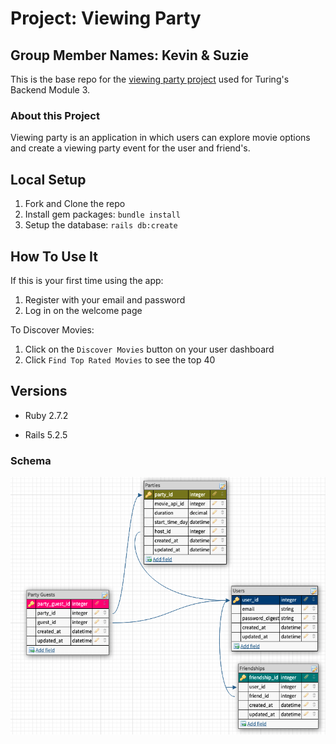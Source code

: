 

# Project: Viewing Party
## Group Member Names: Kevin & Suzie

This is the base repo for the [viewing party project](https://backend.turing.io/module3/projects/viewing_party) used for Turing's Backend Module 3.

### About this Project

Viewing party is an application in which users can explore movie options and create a viewing party event for the user and friend's.


## Local Setup

1. Fork and Clone the repo
2. Install gem packages: `bundle install`
3. Setup the database: `rails db:create`

## How To Use It 
If this is your first time using the app: 
1. Register with your email and password 
2. Log in on the welcome page 

To Discover Movies: 
1. Click on the `Discover Movies` button on your user dashboard 
2. Click `Find Top Rated Movies` to see the top 40 

## Versions

- Ruby 2.7.2

- Rails 5.2.5

### Schema 
![alt text](./21_M3-viewing-party-schema.png "Schema Diagram")
